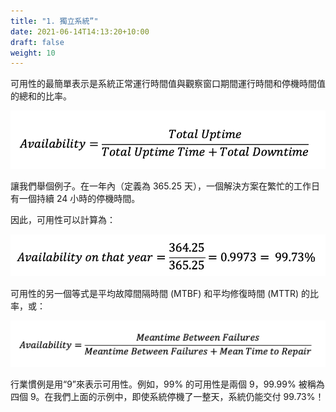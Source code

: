 ```yaml
---
title: "1. 獨立系統”"
date: 2021-06-14T14:13:20+10:00
draft: false
weight: 10
---
```


可用性的最簡單表示是系統正常運行時間值與觀察窗口期間運行時間和停機時間值的總和的比率。

![可用性比率](1.7.1-fig-1.png)

讓我們舉個例子。在一年內（定義為 365.25 天），一個解決方案在繁忙的工作日有一個持續 24 小時的停機時間。

因此，可用性可以計算為：

![每年的可用性等式](1.7.1-fig-2.png)

可用性的另一個等式是平均故障間隔時間 (MTBF) 和平均修復時間 (MTTR) 的比率，或：

![MTBF 方程](1.7.1-fig-3.png)

行業慣例是用“9”來表示可用性。例如，99% 的可用性是兩個 9，99.99% 被稱為四個 9。在我們上面的示例中，即使系統停機了一整天，系統仍能交付 99.73%！